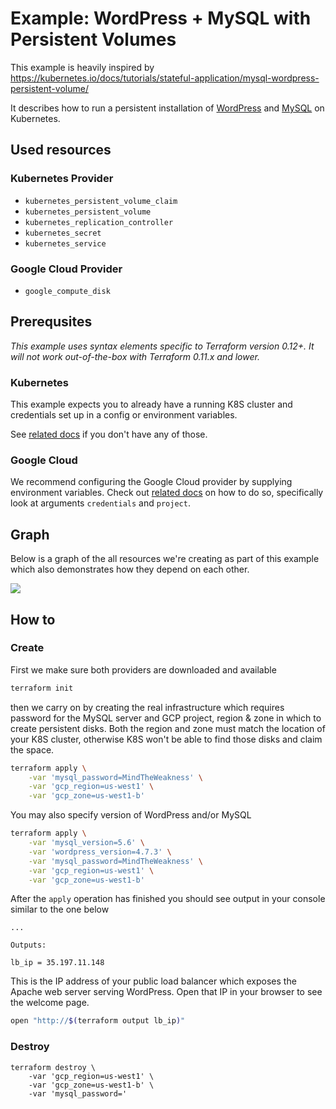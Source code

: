 # Example: WordPress + MySQL with Persistent Volumes

This example is heavily inspired by https://kubernetes.io/docs/tutorials/stateful-application/mysql-wordpress-persistent-volume/

It describes how to run a persistent installation of [WordPress](https://wordpress.org/)
and [MySQL](https://www.mysql.com/) on Kubernetes.

## Used resources

### Kubernetes Provider

 - `kubernetes_persistent_volume_claim`
 - `kubernetes_persistent_volume`
 - `kubernetes_replication_controller`
 - `kubernetes_secret`
 - `kubernetes_service`

### Google Cloud Provider

 - `google_compute_disk`

## Prerequsites

*This example uses syntax elements specific to Terraform version 0.12+.
It will not work out-of-the-box with Terraform 0.11.x and lower.*

### Kubernetes

This example expects you to already have a running K8S cluster
and credentials set up in a config or environment variables.

See [related docs](../google-gke-cluster/README.md) if you don't have any of those.

### Google Cloud

We recommend configuring the Google Cloud provider by supplying
environment variables. Check out [related docs](https://www.terraform.io/docs/providers/google/index.html#configuration-reference)
on how to do so, specifically look at arguments `credentials` and `project`.

## Graph

Below is a graph of the all resources we're creating as part of this example
which also demonstrates how they depend on each other.

<img src="https://raw.githubusercontent.com/terraform-providers/terraform-provider-kubernetes/master/_examples/wordpress-mysql-gce-pv/graph.png">

## How to

### Create

First we make sure both providers are downloaded and available

```sh
terraform init
```

then we carry on by creating the real infrastructure which requires
password for the MySQL server and GCP project, region & zone
in which to create persistent disks. Both the region and zone
must match the location of your K8S cluster, otherwise K8S
won't be able to find those disks and claim the space.

```sh
terraform apply \
	-var 'mysql_password=MindTheWeakness' \
	-var 'gcp_region=us-west1' \
	-var 'gcp_zone=us-west1-b'
```

You may also specify version of WordPress and/or MySQL

```sh
terraform apply \
	-var 'mysql_version=5.6' \
	-var 'wordpress_version=4.7.3' \
	-var 'mysql_password=MindTheWeakness' \
	-var 'gcp_region=us-west1' \
	-var 'gcp_zone=us-west1-b'
```

After the `apply` operation has finished you should see output
in your console similar to the one below

```
...

Outputs:

lb_ip = 35.197.11.148
```

This is the IP address of your public load balancer
which exposes the Apache web server serving WordPress.
Open that IP in your browser to see the welcome page.

```sh
open "http://$(terraform output lb_ip)"
```

### Destroy

```
terraform destroy \
	-var 'gcp_region=us-west1' \
	-var 'gcp_zone=us-west1-b' \
	-var 'mysql_password='
```

